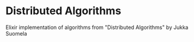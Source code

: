 # Distributed Algorithms
Elixir implementation of algorithms from "Distributed Algorithms" by Jukka Suomela
